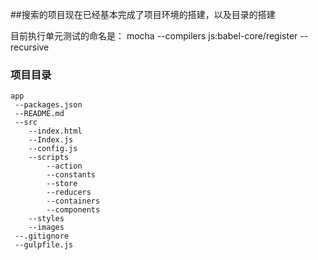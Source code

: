 ##搜索的项目现在已经基本完成了项目环境的搭建，以及目录的搭建

目前执行单元测试的命名是：
mocha --compilers js:babel-core/register  --recursive


### 项目目录

```
app
 --packages.json
 --README.md
 --src
    --index.html
    --Index.js
    --config.js
    --scripts
        --action
        --constants
        --store
        --reducers
        --containers
        --components
    --styles
    --images
 --.gitignore
 --gulpfile.js
```